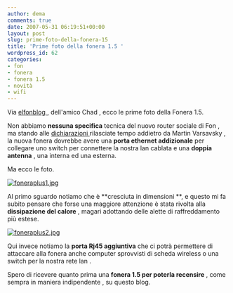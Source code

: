 ```yaml
---
author: dema
comments: true
date: 2007-05-31 06:19:51+00:00
layout: post
slug: prime-foto-della-fonera-15
title: 'Prime foto della fonera 1.5 '
wordpress_id: 62
categories:
- fon
- fonera
- fonera 1.5
- novità
- wifi
---
```


Via [elfonblog ](http://elfonblog.fondoo.net/?p=82), dell'amico Chad , ecco le prime foto della Fonera 1.5.

Non abbiamo **nessuna specifica** tecnica del nuovo router sociale di Fon , ma stando alle [dichiarazioni ](http://itfonblog.wordpress.com/2007/04/10/prossimamente-su-fon/)rilasciate tempo addietro da Martin Varsavsky , la nuova fonera dovrebbe avere una **porta ethernet addizionale** per collegare uno switch per connettere la nostra lan cablata e una **doppia antenna** , una interna ed una esterna.

Ma ecco le foto.

[![foneraplus1.jpg](http://dema.tv/wp-content/uploads/2007/05/foneraplus11.jpg)](http://itfonblog.wordpress.com/2007/05/31/prime-foto-della-fonera-15/foneraplus1jpg/)

Al primo sguardo notiamo che è **cresciuta in dimensioni **, e questo mi fa subito pensare che forse una maggiore attenzione è stata rivolta alla **dissipazione del calore** , magari adottando delle alette di raffreddamento più estese.

[![foneraplus2.jpg](http://dema.tv/wp-content/uploads/2007/05/foneraplus21.jpg)](http://itfonblog.wordpress.com/2007/05/31/prime-foto-della-fonera-15/foneraplus2jpg/)

Qui invece notiamo la **porta Rj45 aggiuntiva** che ci potrà permettere di attaccare alla fonera anche computer sprovvisti di scheda wireless o una switch per la nostra rete lan .

Spero di ricevere quanto prima una **fonera 1.5 per poterla recensire** , come sempra in maniera indipendente , su questo blog.
